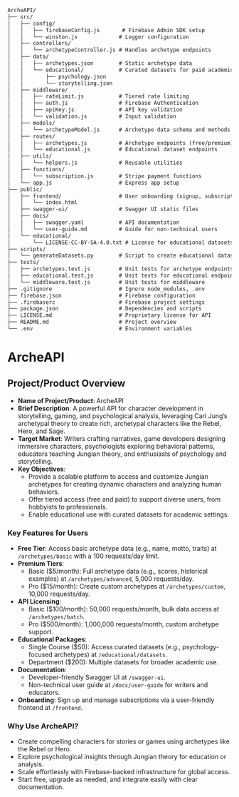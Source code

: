 ```markdown
ArcheAPI/
├── src/
│   ├── config/
│   │   ├── firebaseConfig.js       # Firebase Admin SDK setup
│   │   └── winston.js             # Logger configuration
│   ├── controllers/
│   │   └── archetypeController.js # Handles archetype endpoints
│   ├── data/
│   │   ├── archetypes.json        # Static archetype data
│   │   └── educational/           # Curated datasets for paid academic use
│   │       ├── psychology.json
│   │       └── storytelling.json
│   ├── middleware/
│   │   ├── rateLimit.js           # Tiered rate limiting
│   │   ├── auth.js                # Firebase Authentication
│   │   ├── apiKey.js              # API key validation
│   │   └── validation.js          # Input validation
│   ├── models/
│   │   └── archetypeModel.js      # Archetype data schema and methods
│   ├── routes/
│   │   ├── archetypes.js          # Archetype endpoints (free/premium)
│   │   └── educational.js         # Educational dataset endpoints
│   ├── utils/
│   │   └── helpers.js             # Reusable utilities
│   ├── functions/
│   │   └── subscription.js        # Stripe payment functions
│   └── app.js                     # Express app setup
├── public/
│   ├── frontend/                  # User onboarding (signup, subscriptions)
│   │   └── index.html
│   ├── swagger-ui/                # Swagger UI static files
│   ├── docs/
│   │   ├── swagger.yaml           # API documentation
│   │   └── user-guide.md          # Guide for non-technical users
│   └── educational/
│       └── LICENSE-CC-BY-SA-4.0.txt # License for educational datasets
├── scripts/
│   └── generateDatasets.py        # Script to create educational datasets
├── tests/
│   ├── archetypes.test.js         # Unit tests for archetype endpoints
│   ├── educational.test.js        # Unit tests for educational endpoints
│   └── middleware.test.js         # Unit tests for middleware
├── .gitignore                     # Ignore node_modules, .env
├── firebase.json                  # Firebase configuration
├── .firebaserc                    # Firebase project settings
├── package.json                   # Dependencies and scripts
├── LICENSE.md                     # Proprietary license for API
├── README.md                      # Project overview
└── .env                           # Environment variables
```
# ArcheAPI

## Project/Product Overview
- **Name of Project/Product**: ArcheAPI
- **Brief Description**: A powerful API for character development in storytelling, gaming, and psychological analysis, leveraging Carl Jung’s archetypal theory to create rich, archetypal characters like the Rebel, Hero, and Sage.
- **Target Market**: Writers crafting narratives, game developers designing immersive characters, psychologists exploring behavioral patterns, educators teaching Jungian theory, and enthusiasts of psychology and storytelling.
- **Key Objectives**:
  - Provide a scalable platform to access and customize Jungian archetypes for creating dynamic characters and analyzing human behaviors.
  - Offer tiered access (free and paid) to support diverse users, from hobbyists to professionals.
  - Enable educational use with curated datasets for academic settings.

### Key Features for Users
- **Free Tier**: Access basic archetype data (e.g., name, motto, traits) at `/archetypes/basic` with a 100 requests/day limit.
- **Premium Tiers**:
  - Basic ($5/month): Full archetype data (e.g., scores, historical examples) at `/archetypes/advanced`, 5,000 requests/day.
  - Pro ($15/month): Create custom archetypes at `/archetypes/custom`, 10,000 requests/day.
- **API Licensing**:
  - Basic ($100/month): 50,000 requests/month, bulk data access at `/archetypes/batch`.
  - Pro ($500/month): 1,000,000 requests/month, custom archetype support.
- **Educational Packages**:
  - Single Course ($50): Access curated datasets (e.g., psychology-focused archetypes) at `/educational/datasets`.
  - Department ($200): Multiple datasets for broader academic use.
- **Documentation**:
  - Developer-friendly Swagger UI at `/swagger-ui`.
  - Non-technical user guide at `/docs/user-guide` for writers and educators.
- **Onboarding**: Sign up and manage subscriptions via a user-friendly frontend at `/frontend`.

### Why Use ArcheAPI?
- Create compelling characters for stories or games using archetypes like the Rebel or Hero.
- Explore psychological insights through Jungian theory for education or analysis.
- Scale effortlessly with Firebase-backed infrastructure for global access.
- Start free, upgrade as needed, and integrate easily with clear documentation.
